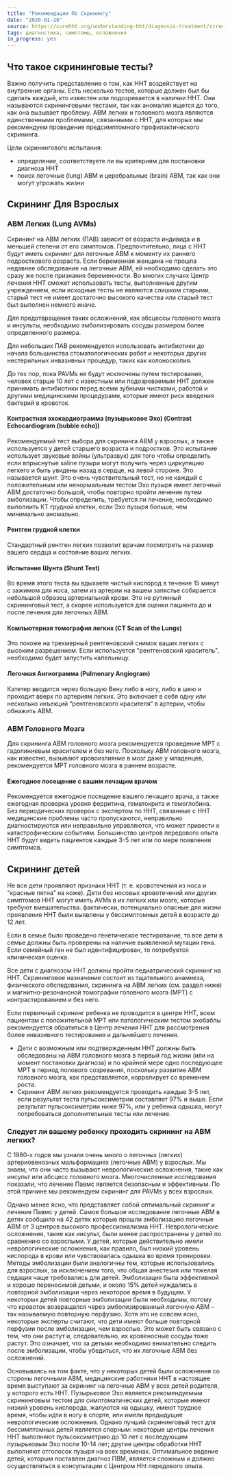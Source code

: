 ```yaml
---
title: "Рекомендации По Скринингу"
date: "2020-01-28"
source: https://curehht.org/understanding-hht/diagnosis-treatment/screening-guidelines/
tags: диагностика, симптомы, осложнения
in_progress: yes
---
```


## Что такое скрининговые тесты?
Важно получить представление о том, как HHT воздействует на внутренние органы. Есть несколько тестов, 
которые должен был бы сделать каждый, кто известен или подозревается в наличии HHT. 
Они называются скрининговыми тестами, так как аномалия ищется до того, как она вызывает проблему.
АВМ легких и головного мозга являются единственными проблемами, связанными с HHT,
для которых мы рекомендуем проведение предсимптомного профилактического скрининга.

Цели скринингового испытания:
- определение, соответствуете ли вы критериям для постановки диагноза HHT
- поиск легочные (lung) АВМ и церебральные (brain) АВМ, так как они могут угрожать жизни

## Скрининг Для Взрослых

### АВМ Легких (Lung AVMs)
Скрининг на АВМ легких (ПАВ) зависит от возраста индивида и в меньшей степени от его симптомов.
Предпочтительно, лица с HHT будут иметь скрининг для легочные АВМ к моменту их раннего подросткового возраста.
Если беременная женщина не прошла недавнее обследование на легочные АВМ, ей необходимо сделать это сразу же после
признания беременности. Во многих случаях Центр лечения HHT сможет использовать тесты, выполненные другим учреждением,
если исходные тесты не являются слишком старыми, старый тест не имеет достаточно высокого качества или старый тест был
выполнен немного иначе.

Для предотвращения таких осложнений, как абсцессы головного мозга и инсульты, необходимо
эмболизировать сосуды размером более определенного размера.

Для небольших ПАВ рекомендуется использовать антибиотики до начала большинства стоматологических работ и некоторых
других нестерильных инвазивных процедур, таких как колоноскопия.

До тех пор, пока PAVMs не будут исключены путем тестирования,
человек старше 10 лет с известным или подозреваемым HHT должен принимать антибиотики перед всеми зубными чистками,
работой и другими медицинскими процедурами, которые имеют риск введения бактерий в кровоток.

#### Контрастная эхокардиограмма (пузырьковое Эхо) (Contrast Echocardiogram (bubble echo))
Рекомендуемый тест выбора для скрининга АВМ у взрослых, а также используется у детей старшего возраста и подростков.
Это испытание использует звуковые войны (ультразвук) для того чтобы определить если впрыснутые saline пузыри могут
получить через циркуляцию легкего и быть увидены назад в сердце, на левой стороне.
Это называется шунт. Это очень чувствительный тест, но не каждый с положительным или ненормальным тестом Эхо пузыря
имеет легочный АВМ достаточно большой, чтобы повторно пройти лечение путем эмболизации.
Чтобы определить, требуется ли лечение, необходимо выполнить КТ грудной клетки, если Эхо пузыря больше, чем минимально аномально.

#### Рентген грудной клетки
Стандартный рентген легких позволит врачам посмотреть на размер вашего сердца и состояние ваших легких.

#### Испытание Шунта (Shunt Test)
Во время этого теста вы вдыхаете чистый кислород в течение 15 минут с зажимом для носа,
затем из артерии на вашем запястье собирается небольшой образец артериальной крови.
Это не рутинный скрининговый тест, а скорее используется для оценки пациента до и после лечения для легочных АВМ.

#### Компьютерная томография легких (CT Scan of the Lungs)
Это похоже на трехмерный рентгеновский снимок ваших легких с высоким разрешением.
Если используется "рентгеновский краситель", необходимо будет запустить капельницу.

#### Легочная Ангиограмма (Pulmonary Angiogram)
Катетер вводится через большую Вену либо в ногу, либо в шею и проходит вверх по артериям легких.
Это включает в себя одну или несколько инъекций “рентгеновского красителя” в артерии, чтобы обнажить АВМ.

### АВМ Головного Мозга
Для скрининга АВМ головного мозга рекомендуется проведение МРТ с гадолиниевым красителем и без него.
Поскольку АВМ головного мозга, как известно, вызывают кровоизлияние в мозг даже у младенцев, рекомендуется МРТ
головного мозга в раннем возрасте.

#### Ежегодное посещение с вашим лечащим врачом
Рекомендуется ежегодное посещение вашего лечащего врача, а также ежегодная проверка уровня ферритина, гематокрита и гемоглобина.
Без периодических проверок с экспертом по HHT, связанные с HHT медицинские проблемы часто пропускаются,
неправильно диагностируются или неправильно управляются, что может привести к катастрофическим событиям.
Большинство центров передового опыта HHT будут видеть пациентов каждые 3-5 лет или по мере появления симптомов.


## Скрининг детей
Не все дети проявляют признаки HHT (т. е. кровотечения из носа и “красные пятна” на коже).
Дети без носовых кровотечений или других симптомов HHT могут иметь AVMs в их легких или мозге, которые требуют вмешательства.
фактически, потенциально опасные для жизни проявления HHT были выявлены у бессимптомных детей в возрасте до 12 лет.

Если в семье было проведено генетическое тестирование, то все дети в семье должны быть проверены на наличие выявленной мутации гена.
Если семейный ген не был идентифицирован, то потребуется клиническая оценка.

Все дети с диагнозом HHT должны пройти педиатрический скрининг на HHT.
Скрининговое назначение состоит из тщательного анамнеза, физического обследования,
скрининга на АВМ легких (см. раздел ниже) и магнитно-резонансной томографии головного мозга (МРТ) с 
контрастированием и без него.

Если первичный скрининг ребенка не проводится в центре HHT, всем пациентам с
положительной МРТ или патологическим тестом эхобаблы рекомендуется обратиться в
Центр лечения HHT для рассмотрения более инвазивного тестирования и дальнейшего лечения.

- Дети с возможным или подтвержденным HHT должны быть обследованы на АВМ головного мозга в первый год жизни
  (или на момент постановки диагноза) и по крайней мере одно последующее МРТ в период полового созревания,
  поскольку развитие АВМ головного мозга, как представляется, коррелирует со временем роста.
- Скрининг АВМ легких рекомендуется проводить каждые 3-5 лет, если результат теста пульсоксиметрии составляет 97% и выше.
  Если результат пульсоксиметрии ниже 97%, или у ребенка одышка, могут потребоваться дополнительные тесты или лечение.
  
### Следует ли вашему ребенку проходить скрининг на АВМ легких?
С 1980-х годов мы узнали очень много о легочных (легких) артериовенозных мальформациях (легочные АВМ) у взрослых.
Мы знаем, что они часто вызывают неврологические осложнения, такие как инсульт или абсцесс головного мозга.
Многочисленные исследования показали, что лечение Павмс является безопасным и эффективным.
По этой причине мы рекомендуем скрининг для PAVMs у всех взрослых.

Однако менее ясно, что представляет собой оптимальный скрининг и лечение Павмс у детей.
Самое большое исследование легочные АВМ в детях сообщило на 42 детях которые прошли эмболизацию легочные АВМ от
3 центров высокого профессионализма HHT.
Неврологические осложнения, такие как инсульт, были менее распространены у детей по сравнению со взрослыми.
У детей, которые действительно имели неврологические осложнения, как правило, был низкий уровень кислорода в
крови или чувствовалась одышка во время тренировки. Методы эмболизации были аналогичны тем, которые использовались для
взрослых, за исключением того, что общая анестезия или тяжелая седация чаще требовались для детей.
Эмболизация была эффективной и хорошо переносимой детьми, и около 15% детей нуждались в повторной эмболизации через
некоторое время в будущем. У некоторых детей повторные эмболизации были необходимы, потому что кровоток возвращался через
эмболизированный легочную АВМ – так называемую повторную перфузию.
Хотя это не совсем ясно, некоторые эксперты считают, что дети имеют больше повторной перфузии после эмболизации,
чем взрослые. Это может быть связано с тем, что они растут и, следовательно, их кровеносные сосуды тоже растут.
Это означает, что за детьми необходимо внимательно следить после эмболизации, чтобы убедиться, что их легочные АВМ без осложнений.

Основываясь на том факте, что у некоторых детей были осложнения со стороны легочными АВМ, медицинские работники HHT в
настоящее время выступают за скрининг на легочные АВМ у всех детей родителя, у которого есть HHT.
Пузырьковое Эхо является рекомендуемым скрининговым тестом для симптоматических детей,
которые имеют низкий уровень кислорода, жалуются на одышку, имеют трудное время, чтобы идти в ногу в спорте,
или имели предыдущие неврологические осложнения.
Однако лучший скрининговый тест для бессимптомных детей является спорным: некоторые центры лечения HHT
выполняют пульсоксиметрию до 10 лет с последующим пузырьковым Эхо после 10-14 лет;
другие центры обработки HHT выполняют отголосок пузыря на всех временах.
Оптимальное ведение детей, которым поставлен диагноз ПВМ, является сложным и должно осуществляться в
консультации с Центром Hht передового опыта.
